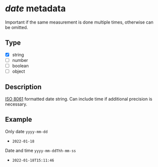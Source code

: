 # *date* metadata
Important if the same measurement is done multiple times, otherwise can be omitted.
## Type
- [x] string
- [ ] number
- [ ] boolean
- [ ] object

## Description
[ISO 8061](https://en.wikipedia.org/wiki/ISO_8601) formatted date string. Can include time if additional precision is necessary.

## Example
Only date `yyyy-mm-dd`
- `2022-01-18`

Date and time `yyyy-mm-ddThh-mm-ss`
- `2022-01-18T15:11:46`